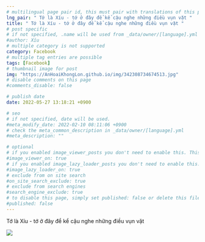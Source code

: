```yaml
---
# multilingual page pair id, this must pair with translations of this page. (This name must be unique)
lng_pair: " Tớ là Xíu - tớ ở đây để kể cậu nghe những điều vụn vặt "
title: " Tớ là Xíu - tớ ở đây để kể cậu nghe những điều vụn vặt "
# post specific
# if not specified, .name will be used from _data/owner/[language].yml
#author: Xíu
# multiple category is not supported
category: Facebook
# multiple tag entries are possible
tags: [Facebook]
# thumbnail image for post
img: "https://AnHoaiKhongLon.github.io/img/342308734674513.jpg"
# disable comments on this page
#comments_disable: false

# publish date
date: 2022-05-27 13:18:21 +0900

# seo
# if not specified, date will be used.
#meta_modify_date: 2022-02-10 08:11:06 +0900
# check the meta_common_description in _data/owner/[language].yml
#meta_description: ""

# optional
# if you enabled image_viewer_posts you don't need to enable this. This is only if image_viewer_posts = false
#image_viewer_on: true
# if you enabled image_lazy_loader_posts you don't need to enable this. This is only if image_lazy_loader_posts = false
#image_lazy_loader_on: true
# exclude from on site search
#on_site_search_exclude: true
# exclude from search engines
#search_engine_exclude: true
# to disable this page, simply set published: false or delete this file
#published: false
---
```


<!-- outline-start -->

Tớ là Xíu - tớ ở đây để kể cậu nghe những điều vụn vặt

<!-- outline-end -->

<img src= "https://AnHoaiKhongLon.github.io/img/342308734674513.jpg">